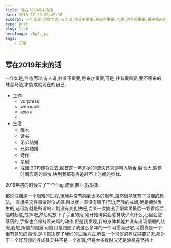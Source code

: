 ```yaml
---
title: 写在2019年末的话
date: 2019-12-23 20:47:18
excerpt: 一年如是,倥偬而过.有人说,往昔不重要,将来才重要,可是,往昔很重要,要不哪来的蛛丝马迹,才能成就现在的自己.
type: post
blog: true
heroImage: /bg2.jpg
tags:
    - 日常
---
```


## 写在2019年末的话

一年如是,倥偬而过.有人说,往昔不重要,将来才重要,可是,往昔很重要,要不哪来的蛛丝马迹,才能成就现在的自己.
- 工作
    - vurpress
    - webpack
    - axios
    - 
- 生活
    - 雕木
    - 读书
    - 弟弟结婚
    - 兄弟结婚
    - 诗作
    - 京剧
    - 戒烟
2019即将过去,回首这一年,时间的流失还真是叫人咂舌,越长大,感觉时间奔跑的越快,快到我都有点追赶不上时间的步伐.

2019年初的时候立了三个flag,戒烟,置业,找对象.

都说戒烟是一个艰难的过程,但我并没有感到太多的艰辛,虽然很早就有了戒烟的想法,一直想把这件事做得仪式感,所以就一直没有赋予行动,而我的戒烟,确是偶然发生的,这可能就是所谓的计划没有变化快吧,当某一次抽出了烟盒里最后一颗香烟后,临时起意,戒掉吧,然后就放下了手里的烟,刚开始确实会感觉缺少点什么,心里会空落落的,手指也会保持着夹烟的动作,但是我发现,我的身体机能并没有出现烟瘾的状况,我想,所谓的烟瘾,可能只是跟随了我这么多年的一个习惯而已吧,习惯真是一个很有意思的事情,是习惯决定了我们的生活方式.听说一个习惯的养成只要21天,那对于一个好习惯的养成其实并不是一个难事,但是大多数时光还是浪费在坚持上